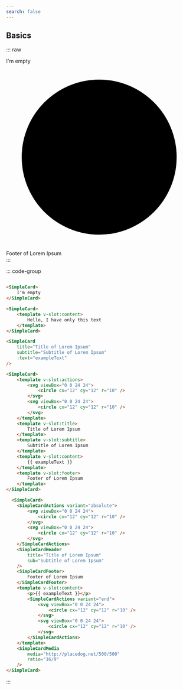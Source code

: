 ```yaml
---
search: false
---
```


## Basics

::: raw
<div class="dev-section">
  <SimpleCard :color="pageTheme">
    I'm empty
  </SimpleCard>
  <SimpleCard :color="pageTheme">
    <template v-slot:content>
      Hello
    </template>
  </SimpleCard>
  <SimpleCard
    :color="pageTheme"
    title="Title of Lorem Ipsum"
    subtitle="Subtitle of Lorem Ipsum"
    :text="exampleText"
  />
  <SimpleCard :color="pageTheme">
    <template v-slot:title>
      Title of Lorem Ipsum
    </template>
    <template v-slot:subtitle>
      Subtitle of Lorem Ipsum
    </template>
    <template v-slot:content>
      <p>{{ exampleText }}</p>
    </template>
    <template v-slot:footer>
      Footer of Lorem Ipsum
    </template>
  </SimpleCard>
  <SimpleCard :color="pageTheme">
    <SimpleCardActions variant="absolute">
        <svg viewBox="0 0 24 24">
            <circle cx="12" cy="12" r="10" />
        </svg>
    </SimpleCardActions>
    <SimpleCardHeader
        title="Title of Lorem Ipsum"
        sub="Subtitle of Lorem Ipsum"
    />
    <SimpleCardFooter>
      Footer of Lorem Ipsum
    </SimpleCardFooter>
    <template v-slot:content>
        <p>{{ exampleText }}</p>
        <SimpleCardActions variant="end">
          <svg viewBox="0 0 24 24">
            <circle cx="12" cy="12" r="10" />
          </svg>
          <svg viewBox="0 0 24 24">
            <circle cx="12" cy="12" r="10" />
          </svg>
        </SimpleCardActions>
    </template>
    <SimpleCardMedia 
        media="http://placedog.net/500/500"
        ratio="16/9"
    />
  </SimpleCard>
</div>
:::

::: code-group

```html [Empty]

<SimpleCard>
    I'm empty
</SimpleCard>
```

```html [Text only]
<SimpleCard>
    <template v-slot:content>
        Hello, I have only this text
    </template>
</SimpleCard>
```

```html [Props]
<SimpleCard
    title="Title of Lorem Ipsum"
    subtitle="Subtitle of Lorem Ipsum"
    :text="exampleText"
/>
```

```html [Slots]
<SimpleCard>
    <template v-slot:actions>
        <svg viewBox="0 0 24 24">
            <circle cx="12" cy="12" r="10" />
        </svg>
        <svg viewBox="0 0 24 24">
            <circle cx="12" cy="12" r="10" />
        </svg>
    </template>
    <template v-slot:title>
        Title of Lorem Ipsum
    </template>
    <template v-slot:subtitle>
        Subtitle of Lorem Ipsum
    </template>
    <template v-slot:content>
        {{ exampleText }}
    </template>
    <template v-slot:footer>
        Footer of Lorem Ipsum
    </template>
</SimpleCard>
```

```html [Components]
  <SimpleCard>
    <SimpleCardActions variant="absolute">
        <svg viewBox="0 0 24 24">
            <circle cx="12" cy="12" r="10" />
        </svg>
        <svg viewBox="0 0 24 24">
            <circle cx="12" cy="12" r="10" />
        </svg>
    </SimpleCardActions>
    <SimpleCardHeader
        title="Title of Lorem Ipsum"
        sub="Subtitle of Lorem Ipsum"
    />
    <SimpleCardFooter>
        Footer of Lorem Ipsum
    </SimpleCardFooter>
    <template v-slot:content>
        <p>{{ exampleText }}</p>
        <SimpleCardActions variant="end">
            <svg viewBox="0 0 24 24">
                <circle cx="12" cy="12" r="10" />
            </svg>
            <svg viewBox="0 0 24 24">
                <circle cx="12" cy="12" r="10" />
            </svg>
        </SimpleCardActions>
    </template>
    <SimpleCardMedia
        media="http://placedog.net/500/500"
        ratio="16/9"
    />
</SimpleCard>
```

:::